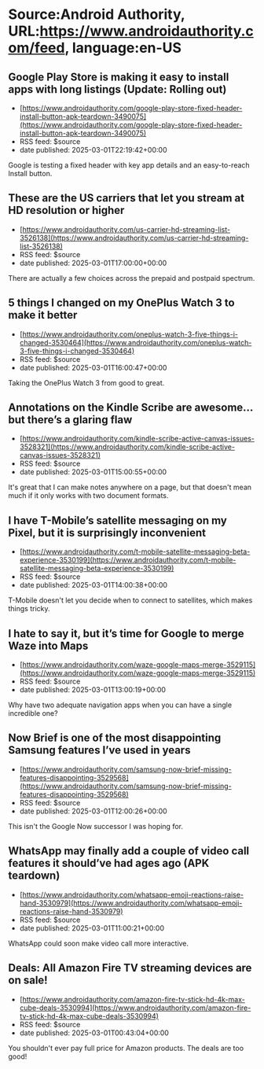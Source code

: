 # Source:Android Authority, URL:https://www.androidauthority.com/feed, language:en-US

## Google Play Store is making it easy to install apps with long listings (Update: Rolling out)
 - [https://www.androidauthority.com/google-play-store-fixed-header-install-button-apk-teardown-3490075](https://www.androidauthority.com/google-play-store-fixed-header-install-button-apk-teardown-3490075)
 - RSS feed: $source
 - date published: 2025-03-01T22:19:42+00:00

Google is testing a fixed header with key app details and an easy-to-reach Install button.

## These are the US carriers that let you stream at HD resolution or higher
 - [https://www.androidauthority.com/us-carrier-hd-streaming-list-3526138](https://www.androidauthority.com/us-carrier-hd-streaming-list-3526138)
 - RSS feed: $source
 - date published: 2025-03-01T17:00:00+00:00

There are actually a few choices across the prepaid and postpaid spectrum.

## 5 things I changed on my OnePlus Watch 3 to make it better
 - [https://www.androidauthority.com/oneplus-watch-3-five-things-i-changed-3530464](https://www.androidauthority.com/oneplus-watch-3-five-things-i-changed-3530464)
 - RSS feed: $source
 - date published: 2025-03-01T16:00:47+00:00

Taking the OnePlus Watch 3 from good to great.

## Annotations on the Kindle Scribe are awesome…but there’s a glaring flaw
 - [https://www.androidauthority.com/kindle-scribe-active-canvas-issues-3528321](https://www.androidauthority.com/kindle-scribe-active-canvas-issues-3528321)
 - RSS feed: $source
 - date published: 2025-03-01T15:00:55+00:00

It's great that I can make notes anywhere on a page, but that doesn't mean much if it only works with two document formats.

## I have T-Mobile’s satellite messaging on my Pixel, but it is surprisingly inconvenient
 - [https://www.androidauthority.com/t-mobile-satellite-messaging-beta-experience-3530199](https://www.androidauthority.com/t-mobile-satellite-messaging-beta-experience-3530199)
 - RSS feed: $source
 - date published: 2025-03-01T14:00:38+00:00

T-Mobile doesn't let you decide when to connect to satellites, which makes things tricky.

## I hate to say it, but it’s time for Google to merge Waze into Maps
 - [https://www.androidauthority.com/waze-google-maps-merge-3529115](https://www.androidauthority.com/waze-google-maps-merge-3529115)
 - RSS feed: $source
 - date published: 2025-03-01T13:00:19+00:00

Why have two adequate navigation apps when you can have a single incredible one?

## Now Brief is one of the most disappointing Samsung features I’ve used in years
 - [https://www.androidauthority.com/samsung-now-brief-missing-features-disappointing-3529568](https://www.androidauthority.com/samsung-now-brief-missing-features-disappointing-3529568)
 - RSS feed: $source
 - date published: 2025-03-01T12:00:26+00:00

This isn't the Google Now successor I was hoping for.

## WhatsApp may finally add a couple of video call features it should’ve had ages ago (APK teardown)
 - [https://www.androidauthority.com/whatsapp-emoji-reactions-raise-hand-3530979](https://www.androidauthority.com/whatsapp-emoji-reactions-raise-hand-3530979)
 - RSS feed: $source
 - date published: 2025-03-01T11:00:21+00:00

WhatsApp could soon make video call more interactive.

## Deals: All Amazon Fire TV streaming devices are on sale!
 - [https://www.androidauthority.com/amazon-fire-tv-stick-hd-4k-max-cube-deals-3530994](https://www.androidauthority.com/amazon-fire-tv-stick-hd-4k-max-cube-deals-3530994)
 - RSS feed: $source
 - date published: 2025-03-01T00:43:04+00:00

You shouldn't ever pay full price for Amazon products. The deals are too good!

